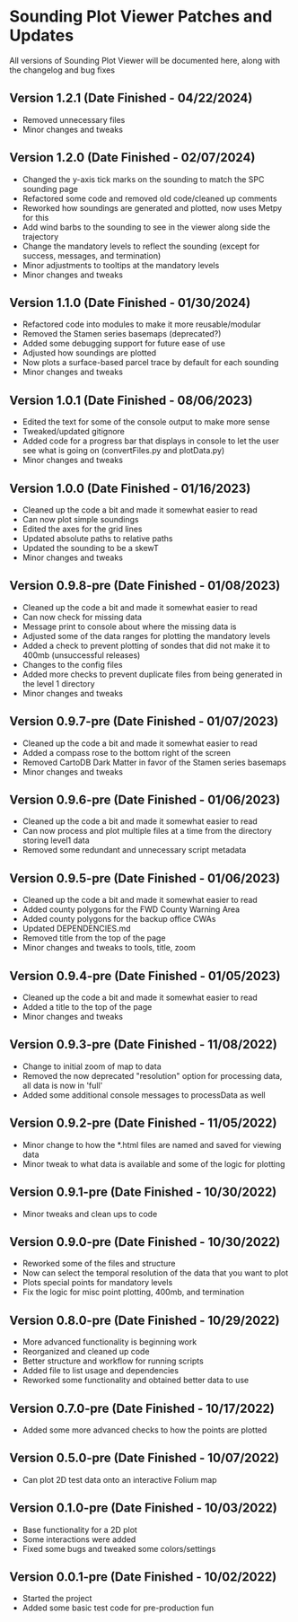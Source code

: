 # Sounding Plot Viewer Patches and Updates
All versions of Sounding Plot Viewer will be documented here, along with the changelog and bug fixes

## Version 1.2.1 (Date Finished - 04/22/2024)
- Removed unnecessary files
- Minor changes and tweaks

## Version 1.2.0 (Date Finished - 02/07/2024)
- Changed the y-axis tick marks on the sounding to match the SPC sounding page
- Refactored some code and removed old code/cleaned up comments
- Reworked how soundings are generated and plotted, now uses Metpy for this
- Add wind barbs to the sounding to see in the viewer along side the trajectory
- Change the mandatory levels to reflect the sounding (except for success, messages, and termination)
- Minor adjustments to tooltips at the mandatory levels
- Minor changes and tweaks

## Version 1.1.0 (Date Finished - 01/30/2024)
- Refactored code into modules to make it more reusable/modular
- Removed the Stamen series basemaps (deprecated?)
- Added some debugging support for future ease of use
- Adjusted how soundings are plotted
- Now plots a surface-based parcel trace by default for each sounding
- Minor changes and tweaks

## Version 1.0.1 (Date Finished - 08/06/2023)
- Edited the text for some of the console output to make more sense
- Tweaked/updated gitignore
- Added code for a progress bar that displays in console to let the user see what is going on (convertFiles.py and plotData.py)
- Minor changes and tweaks

## Version 1.0.0 (Date Finished - 01/16/2023)
- Cleaned up the code a bit and made it somewhat easier to read
- Can now plot simple soundings
- Edited the axes for the grid lines
- Updated absolute paths to relative paths
- Updated the sounding to be a skewT
- Minor changes and tweaks

## Version 0.9.8-pre (Date Finished - 01/08/2023)
- Cleaned up the code a bit and made it somewhat easier to read
- Can now check for missing data
- Message print to console about where the missing data is
- Adjusted some of the data ranges for plotting the mandatory levels
- Added a check to prevent plotting of sondes that did not make it to 400mb (unsuccessful releases)
- Changes to the config files
- Added more checks to prevent duplicate files from being generated in the level 1 directory
- Minor changes and tweaks

## Version 0.9.7-pre (Date Finished - 01/07/2023)
- Cleaned up the code a bit and made it somewhat easier to read
- Added a compass rose to the bottom right of the screen
- Removed CartoDB Dark Matter in favor of the Stamen series basemaps
- Minor changes and tweaks

## Version 0.9.6-pre (Date Finished - 01/06/2023)
- Cleaned up the code a bit and made it somewhat easier to read
- Can now process and plot multiple files at a time from the directory storing level1 data
- Removed some redundant and unnecessary script metadata

## Version 0.9.5-pre (Date Finished - 01/06/2023)
- Cleaned up the code a bit and made it somewhat easier to read
- Added county polygons for the FWD County Warning Area
- Added county polygons for the backup office CWAs
- Updated DEPENDENCIES.md
- Removed title from the top of the page
- Minor changes and tweaks to tools, title, zoom

## Version 0.9.4-pre (Date Finished - 01/05/2023)
- Cleaned up the code a bit and made it somewhat easier to read
- Added a title to the top of the page
- Minor changes and tweaks

## Version 0.9.3-pre (Date Finished - 11/08/2022)
- Change to initial zoom of map to data
- Removed the now deprecated "resolution" option for processing data, all data is now in 'full'
- Added some additional console messages to processData as well

## Version 0.9.2-pre (Date Finished - 11/05/2022)
- Minor change to how the *.html files are named and saved for viewing data
- Minor tweak to what data is available and some of the logic for plotting

## Version 0.9.1-pre (Date Finished - 10/30/2022)
- Minor tweaks and clean ups to code

## Version 0.9.0-pre (Date Finished - 10/30/2022)
- Reworked some of the files and structure
- Now can select the temporal resolution of the data that you want to plot
- Plots special points for mandatory levels
- Fix the logic for misc point plotting, 400mb, and termination

## Version 0.8.0-pre (Date Finished - 10/29/2022)
- More advanced functionality is beginning work
- Reorganized and cleaned up code
- Better structure and workflow for running scripts
- Added file to list usage and dependencies
- Reworked some functionality and obtained better data to use

## Version 0.7.0-pre (Date Finished - 10/17/2022)
- Added some more advanced checks to how the points are plotted

## Version 0.5.0-pre (Date Finished - 10/07/2022)
- Can plot 2D test data onto an interactive Folium map

## Version 0.1.0-pre (Date Finished - 10/03/2022)
- Base functionality for a 2D plot
- Some interactions were added
- Fixed some bugs and tweaked some colors/settings

## Version 0.0.1-pre (Date Finished - 10/02/2022)
- Started the project
- Added some basic test code for pre-production fun